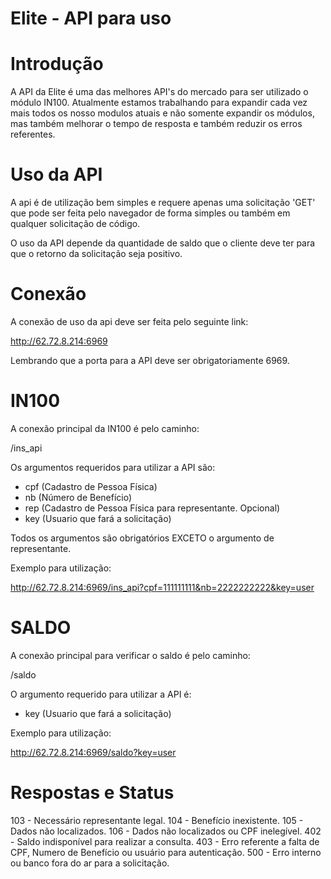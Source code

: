 # Elite - API para uso

# Introdução

A API da Elite é uma das melhores API's do mercado para ser utilizado o módulo IN100. Atualmente estamos trabalhando para expandir cada vez mais todos os nosso modulos atuais e não somente expandir os módulos, mas também melhorar o tempo de resposta e também reduzir os erros referentes.

# Uso da API

A api é de utilização bem simples e requere apenas uma solicitação 'GET' que pode ser feita pelo navegador de forma simples ou também em qualquer solicitação de código.

O uso da API depende da quantidade de saldo que o cliente deve ter para que o retorno da solicitação seja positivo.

# Conexão

A conexão de uso da api deve ser feita pelo seguinte link:

http://62.72.8.214:6969

Lembrando que a porta para a API deve ser obrigatoriamente 6969.

# IN100

A conexão principal da IN100 é pelo caminho:

/ins_api

Os argumentos requeridos para utilizar a API são:

- cpf (Cadastro de Pessoa Física)
- nb (Número de Benefício)
- rep (Cadastro de Pessoa Física para representante. Opcional)
- key (Usuario que fará a solicitação)

Todos os argumentos são obrigatórios EXCETO o argumento de representante.

Exemplo para utilização:

http://62.72.8.214:6969/ins_api?cpf=111111111&nb=2222222222&key=user

# SALDO

A conexão principal para verificar o saldo é pelo caminho:

/saldo

O argumento requerido para utilizar a API é:

- key (Usuario que fará a solicitação)

Exemplo para utilização:

http://62.72.8.214:6969/saldo?key=user

# Respostas e Status

103 - Necessário representante legal.
104 - Benefício inexistente.
105 - Dados não localizados.
106 - Dados não localizados ou CPF inelegível.
402 - Saldo indisponível para realizar a consulta.
403 - Erro referente a falta de CPF, Numero de Benefício ou usuário para autenticação.
500 - Erro interno ou banco fora do ar para a solicitação.
